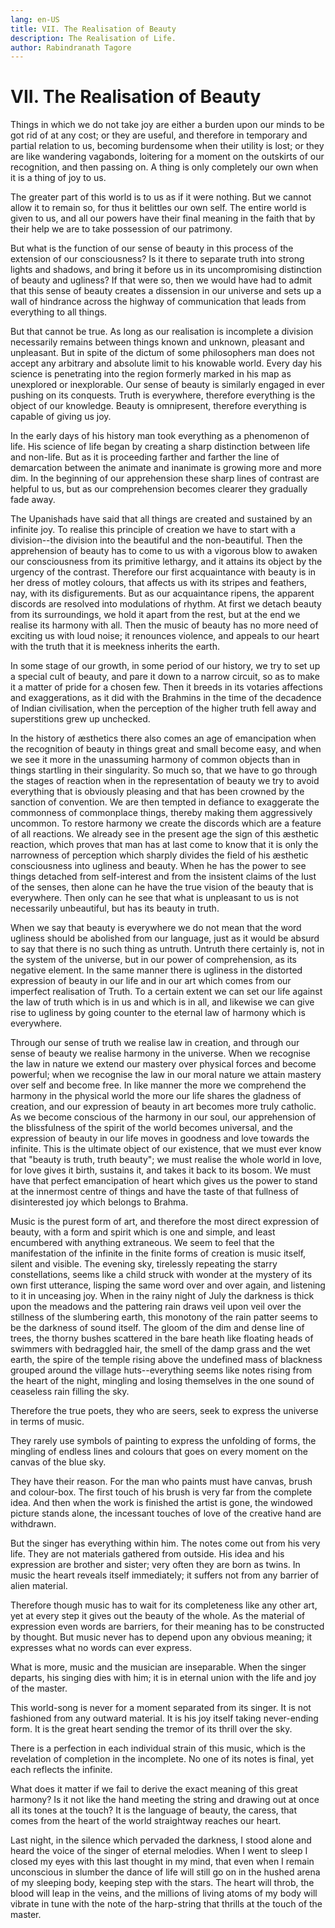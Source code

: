 ```yaml
---
lang: en-US
title: VII. The Realisation of Beauty
description: The Realisation of Life.
author: Rabindranath Tagore
---
```


# VII. The Realisation of Beauty

 Things in which we do not take joy are either a burden upon our minds to be got rid of at any cost; or they are useful, and therefore in temporary and partial relation to us, becoming burdensome when their utility is lost; or they are like wandering vagabonds, loitering for a moment on the outskirts of our recognition, and then passing on. A thing is only completely our own when it is a thing of joy to us.

The greater part of this world is to us as if it were nothing. But we cannot allow it to remain so, for thus it belittles our own self. The entire world is given to us, and all our powers have their final meaning in the faith that by their help we are to take possession of our patrimony.

But what is the function of our sense of beauty in this process of the extension of our consciousness? Is it there to separate truth into strong lights and shadows, and bring it before us in its uncompromising distinction of beauty and ugliness? If that were so, then we would have had to admit that this sense of beauty creates a dissension in our universe and sets up a wall of hindrance across the highway of communication that leads from everything to all things.

But that cannot be true. As long as our realisation is incomplete a division necessarily remains between things known and unknown, pleasant and unpleasant. But in spite of the dictum of some philosophers man does not accept any arbitrary and absolute limit to his knowable world. Every day his science is penetrating into the region formerly marked in his map as unexplored or inexplorable. Our sense of beauty is similarly engaged in ever pushing on its conquests. Truth is everywhere, therefore everything is the object of our knowledge. Beauty is omnipresent, therefore everything is capable of giving us joy.

In the early days of his history man took everything as a phenomenon of life. His science of life began by creating a sharp distinction between life and non-life. But as it is proceeding farther and farther the line of demarcation between the animate and inanimate is growing more and more dim. In the beginning of our apprehension these sharp lines of contrast are helpful to us, but as our comprehension becomes clearer they gradually fade away.

The Upanishads have said that all things are created and sustained by an infinite joy. To realise this principle of creation we have to start with a division--the division into the beautiful and the non-beautiful. Then the apprehension of beauty has to come to us with a vigorous blow to awaken our consciousness from its primitive lethargy, and it attains its object by the urgency of the contrast. Therefore our first acquaintance with beauty is in her dress of motley colours, that affects us with its stripes and feathers, nay, with its disfigurements. But as our acquaintance ripens, the apparent discords are resolved into modulations of rhythm. At first we detach beauty from its surroundings, we hold it apart from the rest, but at the end we realise its harmony with all. Then the music of beauty has no more need of exciting us with loud noise; it renounces violence, and appeals to our heart with the truth that it is meekness inherits the earth.

In some stage of our growth, in some period of our history, we try to set up a special cult of beauty, and pare it down to a narrow circuit, so as to make it a matter of pride for a chosen few. Then it breeds in its votaries affections and exaggerations, as it did with the Brahmins in the time of the decadence of Indian civilisation, when the perception of the higher truth fell away and superstitions grew up unchecked.

In the history of æsthetics there also comes an age of emancipation when the recognition of beauty in things great and small become easy, and when we see it more in the unassuming harmony of common objects than in things startling in their singularity. So much so, that we have to go through the stages of reaction when in the representation of beauty we try to avoid everything that is obviously pleasing and that has been crowned by the sanction of convention. We are then tempted in defiance to exaggerate the commonness of commonplace things, thereby making them aggressively uncommon. To restore harmony we create the discords which are a feature of all reactions. We already see in the present age the sign of this æsthetic reaction, which proves that man has at last come to know that it is only the narrowness of perception which sharply divides the field of his æsthetic consciousness into ugliness and beauty. When he has the power to see things detached from self-interest and from the insistent claims of the lust of the senses, then alone can he have the true vision of the beauty that is everywhere. Then only can he see that what is unpleasant to us is not necessarily unbeautiful, but has its beauty in truth.

When we say that beauty is everywhere we do not mean that the word ugliness should be abolished from our language, just as it would be absurd to say that there is no such thing as untruth. Untruth there certainly is, not in the system of the universe, but in our power of comprehension, as its negative element. In the same manner there is ugliness in the distorted expression of beauty in our life and in our art which comes from our imperfect realisation of Truth. To a certain extent we can set our life against the law of truth which is in us and which is in all, and likewise we can give rise to ugliness by going counter to the eternal law of harmony which is everywhere.

Through our sense of truth we realise law in creation, and through our sense of beauty we realise harmony in the universe. When we recognise the law in nature we extend our mastery over physical forces and become powerful; when we recognise the law in our moral nature we attain mastery over self and become free. In like manner the more we comprehend the harmony in the physical world the more our life shares the gladness of creation, and our expression of beauty in art becomes more truly catholic. As we become conscious of the harmony in our soul, our apprehension of the blissfulness of the spirit of the world becomes universal, and the expression of beauty in our life moves in goodness and love towards the infinite. This is the ultimate object of our existence, that we must ever know that "beauty is truth, truth beauty"; we must realise the whole world in love, for love gives it birth, sustains it, and takes it back to its bosom. We must have that perfect emancipation of heart which gives us the power to stand at the innermost centre of things and have the taste of that fullness of disinterested joy which belongs to Brahma.

Music is the purest form of art, and therefore the most direct expression of beauty, with a form and spirit which is one and simple, and least encumbered with anything extraneous. We seem to feel that the manifestation of the infinite in the finite forms of creation is music itself, silent and visible. The evening sky, tirelessly repeating the starry constellations, seems like a child struck with wonder at the mystery of its own first utterance, lisping the same word over and over again, and listening to it in unceasing joy. When in the rainy night of July the darkness is thick upon the meadows and the pattering rain draws veil upon veil over the stillness of the slumbering earth, this monotony of the rain patter seems to be the darkness of sound itself. The gloom of the dim and dense line of trees, the thorny bushes scattered in the bare heath like floating heads of swimmers with bedraggled hair, the smell of the damp grass and the wet earth, the spire of the temple rising above the undefined mass of blackness grouped around the village huts--everything seems like notes rising from the heart of the night, mingling and losing themselves in the one sound of ceaseless rain filling the sky.

Therefore the true poets, they who are seers, seek to express the universe in terms of music.

They rarely use symbols of painting to express the unfolding of forms, the mingling of endless lines and colours that goes on every moment on the canvas of the blue sky.

They have their reason. For the man who paints must have canvas, brush and colour-box. The first touch of his brush is very far from the complete idea. And then when the work is finished the artist is gone, the windowed picture stands alone, the incessant touches of love of the creative hand are withdrawn.

But the singer has everything within him. The notes come out from his very life. They are not materials gathered from outside. His idea and his expression are brother and sister; very often they are born as twins. In music the heart reveals itself immediately; it suffers not from any barrier of alien material.

Therefore though music has to wait for its completeness like any other art, yet at every step it gives out the beauty of the whole. As the material of expression even words are barriers, for their meaning has to be constructed by thought. But music never has to depend upon any obvious meaning; it expresses what no words can ever express.

What is more, music and the musician are inseparable. When the singer departs, his singing dies with him; it is in eternal union with the life and joy of the master.

This world-song is never for a moment separated from its singer. It is not fashioned from any outward material. It is his joy itself taking never-ending form. It is the great heart sending the tremor of its thrill over the sky.

There is a perfection in each individual strain of this music, which is the revelation of completion in the incomplete. No one of its notes is final, yet each reflects the infinite.

What does it matter if we fail to derive the exact meaning of this great harmony? Is it not like the hand meeting the string and drawing out at once all its tones at the touch? It is the language of beauty, the caress, that comes from the heart of the world straightway reaches our heart.

Last night, in the silence which pervaded the darkness, I stood alone and heard the voice of the singer of eternal melodies. When I went to sleep I closed my eyes with this last thought in my mind, that even when I remain unconscious in slumber the dance of life will still go on in the hushed arena of my sleeping body, keeping step with the stars. The heart will throb, the blood will leap in the veins, and the millions of living atoms of my body will vibrate in tune with the note of the harp-string that thrills at the touch of the master. 
